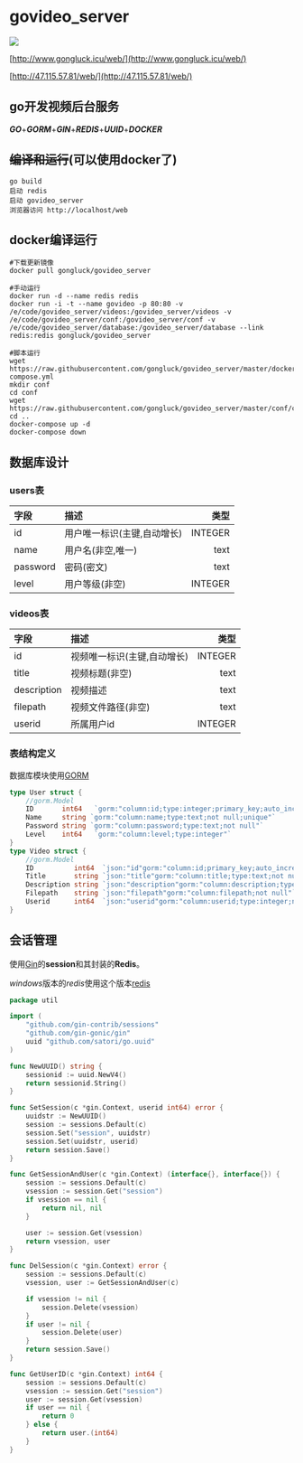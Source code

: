# govideo_server
![](https://github.com/gongluck/govideo_server/blob/master/videos/logo.png)

[http://www.gongluck.icu/web/](http://www.gongluck.icu/web/)

[http://47.115.57.81/web/](http://47.115.57.81/web/)

## go开发视频后台服务
***GO***+***GORM***+***GIN***+***REDIS***+***UUID***+***DOCKER***

## ~~编译和运行~~(可以使用docker了)
```shell
go build
启动 redis
启动 govideo_server
浏览器访问 http://localhost/web
```

## docker编译运行
```shell
#下载更新镜像
docker pull gongluck/govideo_server

#手动运行
docker run -d --name redis redis
docker run -i -t --name govideo -p 80:80 -v /e/code/govideo_server/videos:/govideo_server/videos -v /e/code/govideo_server/conf:/govideo_server/conf -v /e/code/govideo_server/database:/govideo_server/database --link redis:redis gongluck/govideo_server

#脚本运行
wget https://raw.githubusercontent.com/gongluck/govideo_server/master/docker-compose.yml
mkdir conf
cd conf
wget https://raw.githubusercontent.com/gongluck/govideo_server/master/conf/config.yml
cd ..
docker-compose up -d
docker-compose down
```

## 数据库设计

### users表

|字段|描述|类型|
|:-|:-|-:|
|id|用户唯一标识(主键,自动增长)|INTEGER|
|name|用户名(非空,唯一)|text|
|password|密码(密文)|text|
|level|用户等级(非空)|INTEGER|

### videos表

|字段|描述|类型|
|:-|:-|-:|
|id|视频唯一标识(主键,自动增长)|INTEGER|
|title|视频标题(非空)|text|
|description|视频描述|text|
|filepath|视频文件路径(非空)|text|
|userid|所属用户id|INTEGER|

### 表结构定义
数据库模块使用[GORM](https://gorm.io/)
```Go
type User struct {
	//gorm.Model
	ID       int64   `gorm:"column:id;type:integer;primary_key;auto_increment"`
	Name     string `gorm:"column:name;type:text;not null;unique"`
	Password string `gorm:"column:password;type:text;not null"`
	Level    int64   `gorm:"column:level;type:integer"`
}
type Video struct {
	//gorm.Model
	ID          int64  `json:"id"gorm:"column:id;primary_key;auto_increment"`
	Title       string `json:"title"gorm:"column:title;type:text;not null"`
	Description string `json:"description"gorm:"column:description;type:text"`
	Filepath    string `json:"filepath"gorm:"column:filepath;not null"`
	Userid      int64  `json:"userid"gorm:"column:userid;type:integer;not null"`
}
```

## 会话管理

使用[Gin](https://gin-gonic.com/zh-cn/docs/)的**session**和其封装的**Redis**。

*windows*版本的*redis*使用这个版本[redis](https://github.com/microsoftarchive/redis/releases)
```Go
package util

import (
	"github.com/gin-contrib/sessions"
	"github.com/gin-gonic/gin"
	uuid "github.com/satori/go.uuid"
)

func NewUUID() string {
	sessionid := uuid.NewV4()
	return sessionid.String()
}

func SetSession(c *gin.Context, userid int64) error {
	uuidstr := NewUUID()
	session := sessions.Default(c)
	session.Set("session", uuidstr)
	session.Set(uuidstr, userid)
	return session.Save()
}

func GetSessionAndUser(c *gin.Context) (interface{}, interface{}) {
	session := sessions.Default(c)
	vsession := session.Get("session")
	if vsession == nil {
		return nil, nil
	}

	user := session.Get(vsession)
	return vsession, user
}

func DelSession(c *gin.Context) error {
	session := sessions.Default(c)
	vsession, user := GetSessionAndUser(c)

	if vsession != nil {
		session.Delete(vsession)
	}
	if user != nil {
		session.Delete(user)
	}
	return session.Save()
}

func GetUserID(c *gin.Context) int64 {
	session := sessions.Default(c)
	vsession := session.Get("session")
	user := session.Get(vsession)
	if user == nil {
		return 0
	} else {
		return user.(int64)
	}
}
```
